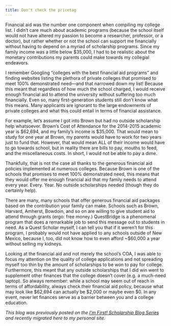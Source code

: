```yaml
---
title: Don't check the pricetag
---
```


Financial aid was the number one component when compiling my college list. I didn’t care much about academic programs (because the school itself would not have altered my passion to become a researcher, professor, or a doctor), but rather whether or not the school can support me financially without having to depend on a myriad of scholarship programs. Since my family income was a little below $35,000, I had to be realistic about the monetary contributions my parents could make towards my collegial endeavors.

I remember Googling “colleges with the best financial aid programs” and finding websites listing the plethora of private colleges that promised to meet 100% demonstrated need—and that narrowed down my list! Because this meant that regardless of how much the school charged, I would receive enough financial aid to attend the university without suffering too much financially. Even so, many first-generation students still don’t know what this means. Many applicants are ignorant to the large endowments of private colleges and what this could entail in terms of financial assistance.

For example, let’s assume I got into Brown but had no outside scholarship help whatsoever. Brown’s Cost of Attendance for the 2014-2015 academic year is $62,694, and my family’s income is $35,000. That would mean to study for one year at Brown, my parents would have to work for two years just to fund that. However, that would mean ALL of their income would have to go towards school, but in reality there are bills to pay, mouths to feed, and the miscellaneous costs. In short, I would not be able to pay a dime.

Thankfully, that is not the case all thanks to the generous financial aid policies implemented at numerous colleges. Because Brown is one of the schools that promises to meet 100% demonstrated need, this means that they would offer me enough financial aid that my family needs to attend every year. Every. Year. No outside scholarships needed (though they do certainly help).

There are many, many schools that offer generous financial aid packages based on the contribution your family can make. Schools such as Brown, Harvard, Amherst, Bowdoin, and so on are willing to give student aid to attend through grants (ergo: free money.) QuestBridge is a phenomenal program that does a remarkable job to send this message out to students in need. As a Quest Scholar myself, I can tell you that if it weren’t for this program, I probably would not have applied to any schools outside of New Mexico, because I, too, did not know how to even afford ~$60,000 a year without selling my kidneys.

Looking at the financial aid and not merely the school’s COA, I was able to focus my attention on the quality of college applications and not spreading myself too thin by the amount of scholarships to be won to pay for college. Furthermore, this meant that any outside scholarships that I did win went to supplement other finances that the college doesn’t cover (e.g. a much-need laptop). So always remember: while a school may seem out of reach in terms of affordability, always check their financial aid policy, because what may look like $62,694 can actually be $2,000 or maybe even $0. In any event, never let finances serve as a barrier between you and a college education.

*This blog was previously posted on the [I'm First! Scholarship Blog Series](https://imfirst.org/author/gabriel/) and recently migrated here to my personal site.*
